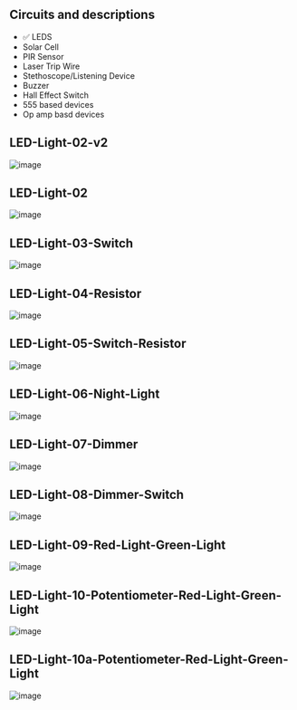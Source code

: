 Circuits and descriptions
-------------------------

* :white_check_mark: LEDS 
* Solar Cell
* PIR Sensor
* Laser Trip Wire
* Stethoscope/Listening Device
* Buzzer
* Hall Effect Switch
* 555 based devices
* Op amp basd devices

## LED-Light-02-v2

![image](LED-Light-02-v2.png)

## LED-Light-02

![image](LED-Light-02.png)

## LED-Light-03-Switch

![image](LED-Light-03-Switch.png)

## LED-Light-04-Resistor

![image](LED-Light-04-Resistor.png)

## LED-Light-05-Switch-Resistor

![image](LED-Light-05-Switch-Resistor.png)

## LED-Light-06-Night-Light

![image](LED-Light-06-Night-Light.png)

## LED-Light-07-Dimmer

![image](LED-Light-07-Dimmer.png)

## LED-Light-08-Dimmer-Switch

![image](LED-Light-08-Dimmer-Switch.png)

## LED-Light-09-Red-Light-Green-Light

![image](LED-Light-09-Red-Light-Green-Light.png)

## LED-Light-10-Potentiometer-Red-Light-Green-Light

![image](LED-Light-10-Potentiometer-Red-Light-Green-Light.png)

## LED-Light-10a-Potentiometer-Red-Light-Green-Light

![image](LED-Light-10a-Potentiometer-Red-Light-Green-Light.png)

